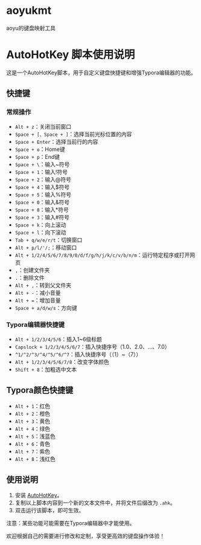 # aoyukmt
aoyu的键盘映射工具

# AutoHotKey 脚本使用说明

这是一个AutoHotKey脚本，用于自定义键盘快捷键和增强Typora编辑器的功能。

## 快捷键

### 常规操作

- `Alt + z`：关闭当前窗口
- `Space + [、Space + ]`：选择当前光标位置的内容
- `Space + Enter`：选择当前行的内容
- `Space + o`：Home键
- `Space + p`：End键
- `Space + \`：输入~符号
- `Space + 1`：输入!符号
- `Space + 2`：输入@符号
- `Space + 4`：输入$符号
- `Space + 5`：输入%符号
- `Space + 0`：输入&符号
- `Space + 8`：输入*符号
- `Space + 3`：输入#符号
- `Space + k`：向上滚动
- `Space + l`：向下滚动
- `Tab + q/w/e/r/t`：切换窗口
- `Alt + p/l/'/;`：移动窗口
- `Alt + 1/2/4/5/6/7/8/9/0/d/f/g/h/j/k/c/v/b/n/m`：运行特定程序或打开网页
- `,`：创建文件夹
- `.`：删除文件
- `Alt + ,`：转到父文件夹
- `Alt + -`：减小音量
- `Alt + =`：增加音量
- `Space + a/d/w/s`：方向键

### Typora编辑器快捷键

- `Alt + 1/2/3/4/5/6`：插入1~6级标题
- `Capslock + 1/2/3/4/5/6/7`：插入快捷序号（1.0、2.0、...、7.0）
- `^1/^2/^3/^4/^5/^6/^7`：插入快捷序号（（1）~（7））
- `Alt + 1/2/3/4/5/6/7/8`：改变字体颜色
- `Shift + 8`：加粗选中文本

## Typora颜色快捷键

- `Alt + 1`：红色
- `Alt + 2`：橙色
- `Alt + 3`：黄色
- `Alt + 4`：绿色
- `Alt + 5`：浅蓝色
- `Alt + 6`：青色
- `Alt + 7`：紫色
- `Alt + 8`：浅红色

## 使用说明

1. 安装 [AutoHotKey](https://www.autohotkey.com/)。
2. 复制以上脚本内容到一个新的文本文件中，并将文件后缀改为 `.ahk`。
3. 双击运行该脚本，即可生效。

注意：某些功能可能需要在Typora编辑器中才能使用。

欢迎根据自己的需要进行修改和定制，享受更高效的键盘操作体验！

